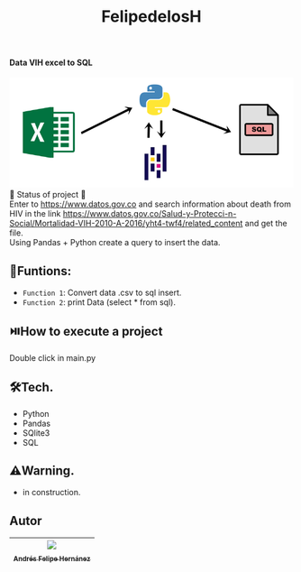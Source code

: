 <h1 align="center"> FelipedelosH </h1>
<br>
<h4>Data VIH excel to SQL</h4>

![Banner](Docs/banner.png)
<br>
:construction: Status of project :construction:
<br>
Enter to <a>https://www.datos.gov.co</a> and search information about death from HIV in the link <a>https://www.datos.gov.co/Salud-y-Protecci-n-Social/Mortalidad-VIH-2010-A-2016/yht4-twf4/related_content</a> and get the file.<br>
Using Pandas + Python create a query to insert the data.

## :hammer:Funtions:

- `Function 1`: Convert data .csv to sql insert.<br>
- `Function 2`: print Data (select * from sql).<br>


## :play_or_pause_button:How to execute a project

Double click in main.py

## :hammer_and_wrench:Tech.

- Python
- Pandas
- SQlite3
- SQL

## :warning:Warning.

- in construction.

## Autor

| [<img src="https://avatars.githubusercontent.com/u/38327255?v=4" width=115><br><sub>Andrés Felipe Hernánez</sub>](https://github.com/felipedelosh)|
| :---: |